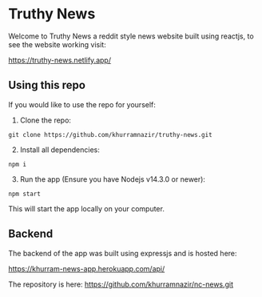 # Truthy News

Welcome to Truthy News a reddit style news website built using reactjs, to see the website working visit:

https://truthy-news.netlify.app/

## Using this repo

If you would like to use the repo for yourself:

1. Clone the repo:

```
git clone https://github.com/khurramnazir/truthy-news.git

```

2. Install all dependencies:

```
npm i
```

3. Run the app (Ensure you have Nodejs v14.3.0 or newer):

```
npm start
```

This will start the app locally on your computer.

## Backend

The backend of the app was built using expressjs and is hosted here:

https://khurram-news-app.herokuapp.com/api/

The repository is here: https://github.com/khurramnazir/nc-news.git
